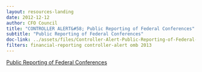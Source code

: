 ```yaml
---
layout: resources-landing 
date: 2012-12-12
author: CFO Council
title: "CONTROLLER ALERT&#58; Public Reporting of Federal Conferences"
subtitle: "Public Reporting of Federal Conferences"
doc-link: ../assets/files/Controller-Alert-Public-Reporting-of-Federal-Conferences-12.12.12.pdf
filters: financial-reporting controller-alert omb 2013
---
```


[Public Reporting of Federal Conferences]({{site.baseurl}}/assets/files/Controller-Alert-Public-Reporting-of-Federal-Conferences-12.12.12.pdf)
